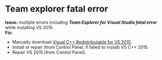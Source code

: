 <h1>Team explorer fatal error</h1>

**Issue:** multiple errors including *__Team Explorer for Visual Studio fatal error__* while installing VS 2015. </br>
**Fix:**
 * Manually download [Visual C++ Redistributable for VS 2015](https://www.microsoft.com/en-us/download/details.aspx?id=48145). 
 * Install or repair (from Control Panel, if failed to install) VS C++ 2015.
 * Repair VS 2015 (from Control Panel).
